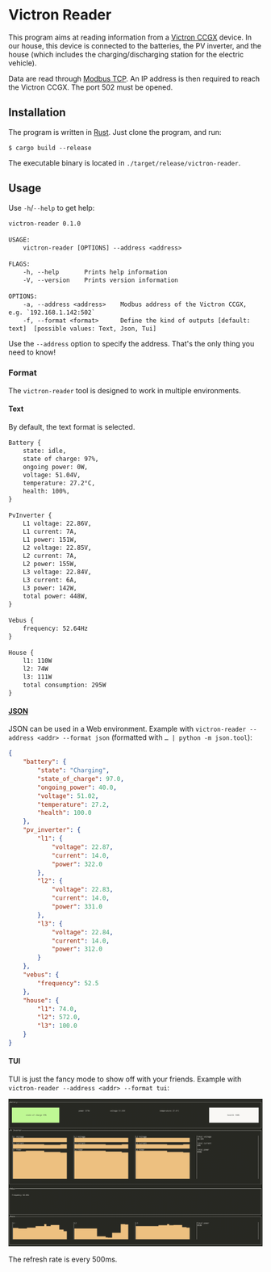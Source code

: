 # Victron Reader

This program aims at reading information from a [Victron
CCGX](https://www.victronenergy.com/live/ccgx:start) device. In our
house, this device is connected to the batteries, the PV inverter, and
the house (which includes the charging/discharging station for the
electric vehicle).

Data are read through [Modbus
TCP](https://en.wikipedia.org/wiki/Modbus). An IP address is then
required to reach the Victron CCGX. The port 502 must be opened.

## Installation

The program is written in [Rust](https://www.rust-lang.org/). Just clone the program, and run:

```shell
$ cargo build --release
```

The executable binary is located in `./target/release/victron-reader`.

## Usage

Use `-h`/`--help` to get help:

```
victron-reader 0.1.0

USAGE:
    victron-reader [OPTIONS] --address <address>

FLAGS:
    -h, --help       Prints help information
    -V, --version    Prints version information

OPTIONS:
    -a, --address <address>    Modbus address of the Victron CCGX, e.g. `192.168.1.142:502`
    -f, --format <format>      Define the kind of outputs [default: text]  [possible values: Text, Json, Tui]
```

Use the `--address` option to specify the address. That's the only thing
you need to know!

### Format

The `victron-reader` tool is designed to work in multiple
environments.

#### Text

By default, the text format is selected.

```text
Battery {
    state: idle,
    state of charge: 97%,
    ongoing power: 0W,
    voltage: 51.04V,
    temperature: 27.2°C,
    health: 100%,
}

PvInverter {
    L1 voltage: 22.86V,
    L1 current: 7A,
    L1 power: 151W,
    L2 voltage: 22.85V,
    L2 current: 7A,
    L2 power: 155W,
    L3 voltage: 22.84V,
    L3 current: 6A,
    L3 power: 142W,
    total power: 448W,
}

Vebus {
    frequency: 52.64Hz
}

House {
    l1: 110W
    l2: 74W
    l3: 111W
    total consumption: 295W
}
```

#### [JSON](https://www.json.org/json-en.html)

JSON can be used in a Web environment. Example with `victron-reader
--address <addr> --format json` (formatted with `… | python -m
json.tool`):

```json
{
    "battery": {
        "state": "Charging",
        "state_of_charge": 97.0,
        "ongoing_power": 40.0,
        "voltage": 51.02,
        "temperature": 27.2,
        "health": 100.0
    },
    "pv_inverter": {
        "l1": {
            "voltage": 22.87,
            "current": 14.0,
            "power": 322.0
        },
        "l2": {
            "voltage": 22.83,
            "current": 14.0,
            "power": 331.0
        },
        "l3": {
            "voltage": 22.84,
            "current": 14.0,
            "power": 312.0
        }
    },
    "vebus": {
        "frequency": 52.5
    },
    "house": {
        "l1": 74.0,
        "l2": 572.0,
        "l3": 100.0
    }
}
```

#### TUI

TUI is just the fancy mode to show off with your friends. Example with
`victron-reader --address <addr> --format tui`:

![TUI example](./doc/tui.png)

The refresh rate is every 500ms.
